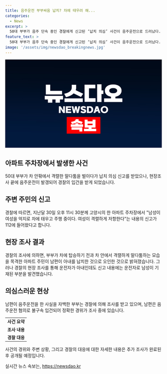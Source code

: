 ```yaml
---
title: 음주운전 부부싸움 납치? 차에 태우려 해...
categories:
  - News
excerpt: >
  50대 부부가 음주 단속 중인 경찰에게 신고된 ‘납치 의심’ 사건이 음주운전으로 드러났다. 경기 고양시 아파트 주차장에서 발생한 이 사건은 남성이 여성을 차에 억지로 태우고 있다는 신고를 받고 출동한 경찰이 부부의 말다툼을 목격한 후 내용을 확인한 결과, 음주운전이 적발됐다. 경찰은 남편을 음주운전 혐의로 입건하고 정확한 사건 경위를 조사 중이다. (총 글자 수: 150자)
feature_text: >
  50대 부부가 음주 단속 중인 경찰에게 신고된 ‘납치 의심’ 사건이 음주운전으로 드러났다. 경기 고양시 아파트 주차장에서 발생한 이 사건은 남성이 여성을 차에 억지로 태우고 있다는 신고를 받고 출동한 경찰이 부부의 말다툼을 목격한 후 내용을 확인한 결과, 음주운전이 적발됐다. 경찰은 남편을 음주운전 혐의로 입건하고 정확한 사건 경위를 조사 중이다. (총 글자 수: 150자)
image: '/assets/img/newsdao_breakingnews.jpg'
---
```


<p><img src="/assets/img/newsdao_breakingnews.jpg" alt="implanttips 속보" /></p>

<h2 data-ke-size="size26">아파트 주차장에서 발생한 사건</h2>

<p data-ke-size="size16">50대 부부가 차 안팎에서 격렬한 말다툼을 벌이다가 납치 의심 신고를 받았으나, 현장조사 끝에 음주운전이 발갱되어 경찰의 입건을 받게 되었습니다.</p>

<h2 data-ke-size="size24">주변 주민의 신고</h2>

<p data-ke-size="size16">경찰에 따르면, 지난달 30일 오후 11시 30분께 고양시의 한 아파트 주차장에서 "남성이 여성을 억지로 차에 태우고 주행 중이다. 여성이 격렬하게 저항한다"는 내용의 신고가 112에 들어왔다고 합니다.</p>

<h2 data-ke-size="size24">현장 조사 결과</h2>

<p data-ke-size="size16">경찰의 조사에 의하면, 부부가 차에 탑승하기 전과 차 안에서 격렬하게 말다툼하는 모습을 목격한 아파트 주민이 남편이 아내를 납치한 것으로 오인한 것으로 밝혀졌습니다. 그러나 경찰의 현장 조사를 통해 운전자가 아내인데도 신고 내용에는 운전자로 남성이 기재된 부분을 발견했습니다.</p>

<h2 data-ke-size="size24">의심스러운 현상</h2>

<p data-ke-size="size16">남편이 음주운전을 한 사실을 자백한 부부는 경찰에 의해 조사를 받고 있으며, 남편은 음주운전 혐의로 불구속 입건되어 정확한 경위가 조사 중에 있습니다.</p>

<table>
    <tr>
        <td style="text-align: center; height: 17px;"><b>사건 요약</b></td>
    </tr>
    <tr>
        <td style="text-align: center; height: 17px;"><b>조사 내용</b></td>
    </tr>
    <tr>
        <td style="text-align: center; height: 17px;"><b>경찰 대응</b></td>
    </tr>
</table>

<p data-ke-size="size16">사건의 경위와 주변 상황, 그리고 경찰의 대응에 대한 자세한 내용은 추가 조사가 완료된 후 공개될 예정입니다.</p>
실시간 뉴스 속보는, <a href="https://newsdao.kr" rel="dofollow">https://newsdao.kr</a>


